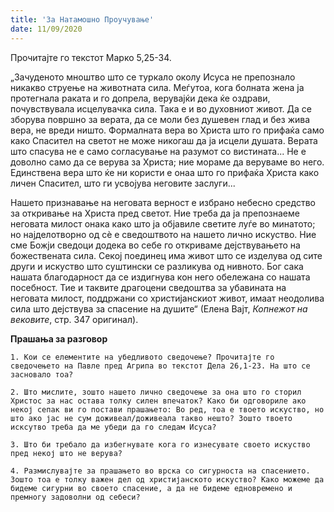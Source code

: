 ```yaml
---
title: 'За Натамошно Проучување'
date: 11/09/2020
---
```


Прочитајте го текстот Марко 5,25-34.

„Зачуденото мноштво што се туркало околу Исуса не препознало никакво струење на животната сила. Меѓутоа, кога болната жена ја протегнала раката и го допрела, верувајќи дека ќе оздрави, почувствувала исцелувачка сила. Така е и во духовниот живот. Да се зборува површно за верата, да се моли без душевен глад и без жива вера, не вреди ништо. Формалната вера во Христа што го прифаќа само како Спасител на светот не може никогаш да ја исцели душата. Верата што спасува не е само согласување на разумот со вистината... Не е доволно само да се верува за Христа; ние мораме да веруваме во него. Единствена вера што ќе ни користи е онаа што го прифаќа Христа како личен Спасител, што ги усвојува неговите заслуги...

Нашето признавање на неговата верност е избрано небесно средство за откривање на Христа пред светот. Ние треба да ја препознаеме неговата милост онака како што ја објавиле светите луѓе во минатото; но најделотворно од сè е сведоштвото на нашето лично искуство. Ние сме Божји сведоци додека во себе го откриваме дејствувањето на божествената сила. Секој поединец има живот што се изделува од сите други и искуство што суштински се разликува од нивното. Бог сака нашата благодарност да се издигнува кон него обележана со нашата посебност. Тие и таквите драгоцени сведоштва за убавината на неговата милост, поддржани со христијанскиот живот, имаат неодолива сила што дејствува за спасение на душите“ (Елена Вајт, *Копнежот на вековите*, стр. 347 оригинал).

**Прашања за разговор**

`1. Кои се елементите на убедливото сведочење? Прочитајте го сведочењето на Павле пред Агрипа во текстот Дела 26,1-23. На што се засновало тоа?`

`2. Што мислите, зошто нашето лично сведочење за она што го сторил Христос за нас остава толку силен впечаток? Како би одговориле ако некој сепак ви го постави прашањето: Во ред, тоа е твоето искуство, но што ако јас не сум доживеал/доживеала такво нешто? Зошто твоето исксутво треба да ме убеди да го следам Исуса?`

`3. Што би требало да избегнувате кога го изнесувате своето искуство пред некој што не верува?`

`4. Размислувајте за прашањето во врска со сигурноста на спасението. Зошто тоа е толку важен дел од христијанското искуство? Како можеме да бидеме сигурни во своето спасение, а да не бидеме едновремено и премногу задоволни од себеси?`